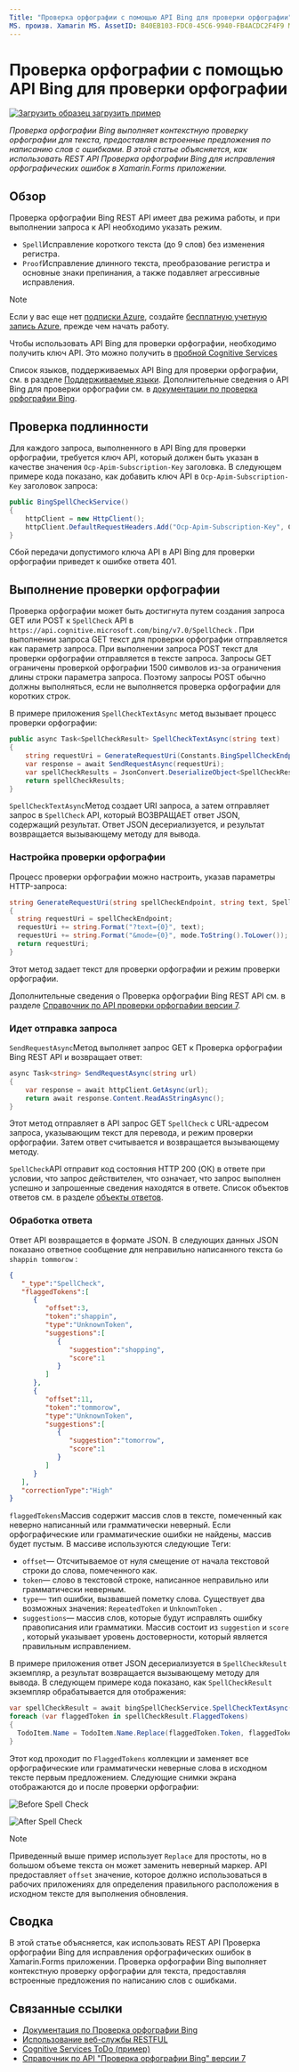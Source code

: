 ```yaml
---
Title: "Проверка орфографии с помощью API Bing для проверки орфографии" Description: "Проверка орфографии Bing выполняет контекстную проверку орфографии для текста, предоставляя встроенные предложения по написанию слов с ошибками. В этой статье объясняется, как использовать Проверка орфографии Bing REST API для исправления орфографических ошибок в Xamarin.Forms приложении ".
MS. произв. Xamarin MS. AssetID: B40EB103-FDC0-45C6-9940-FB4ACDC2F4F9 MS. Technology: Xamarin-Forms author: давидбритч MS. author: дабритч МС. Дата: 02/08/2017 No-Loc: [ Xamarin.Forms , Xamarin.Essentials ]
---
```


# <a name="spell-checking-using-the-bing-spell-check-api"></a>Проверка орфографии с помощью API Bing для проверки орфографии

[![Загрузить образец](~/media/shared/download.png) загрузить пример](https://docs.microsoft.com/samples/xamarin/xamarin-forms-samples/webservices-todocognitiveservices)

_Проверка орфографии Bing выполняет контекстную проверку орфографии для текста, предоставляя встроенные предложения по написанию слов с ошибками. В этой статье объясняется, как использовать REST API Проверка орфографии Bing для исправления орфографических ошибок в Xamarin.Forms приложении._

## <a name="overview"></a>Обзор

Проверка орфографии Bing REST API имеет два режима работы, и при выполнении запроса к API необходимо указать режим.

- `Spell`Исправление короткого текста (до 9 слов) без изменения регистра.
- `Proof`Исправление длинного текста, преобразование регистра и основные знаки препинания, а также подавляет агрессивные исправления.

> [!NOTE]
> Если у вас еще нет [подписки Azure](/azure/guides/developer/azure-developer-guide#understanding-accounts-subscriptions-and-billing), создайте [бесплатную учетную запись Azure](https://aka.ms/azfree-docs-mobileapps), прежде чем начать работу.

Чтобы использовать API Bing для проверки орфографии, необходимо получить ключ API. Это можно получить в [пробной Cognitive Services](https://azure.microsoft.com/try/cognitive-services/)

Список языков, поддерживаемых API Bing для проверки орфографии, см. в разделе [Поддерживаемые языки](/azure/cognitive-services/bing-spell-check/bing-spell-check-supported-languages/). Дополнительные сведения о API Bing для проверки орфографии см. в [документации по проверка орфографии Bing](/azure/cognitive-services/bing-spell-check/).

## <a name="authentication"></a>Проверка подлинности

Для каждого запроса, выполненного в API Bing для проверки орфографии, требуется ключ API, который должен быть указан в качестве значения `Ocp-Apim-Subscription-Key` заголовка. В следующем примере кода показано, как добавить ключ API в `Ocp-Apim-Subscription-Key` заголовок запроса:

```csharp
public BingSpellCheckService()
{
    httpClient = new HttpClient();
    httpClient.DefaultRequestHeaders.Add("Ocp-Apim-Subscription-Key", Constants.BingSpellCheckApiKey);
}
```

Сбой передачи допустимого ключа API в API Bing для проверки орфографии приведет к ошибке ответа 401.

## <a name="performing-spell-checking"></a>Выполнение проверки орфографии

Проверка орфографии может быть достигнута путем создания запроса GET или POST к `SpellCheck` API в `https://api.cognitive.microsoft.com/bing/v7.0/SpellCheck` . При выполнении запроса GET текст для проверки орфографии отправляется как параметр запроса. При выполнении запроса POST текст для проверки орфографии отправляется в тексте запроса. Запросы GET ограничены проверкой орфографии 1500 символов из-за ограничения длины строки параметра запроса. Поэтому запросы POST обычно должны выполняться, если не выполняется проверка орфографии для коротких строк.

В примере приложения `SpellCheckTextAsync` метод вызывает процесс проверки орфографии:

```csharp
public async Task<SpellCheckResult> SpellCheckTextAsync(string text)
{
    string requestUri = GenerateRequestUri(Constants.BingSpellCheckEndpoint, text, SpellCheckMode.Spell);
    var response = await SendRequestAsync(requestUri);
    var spellCheckResults = JsonConvert.DeserializeObject<SpellCheckResult>(response);
    return spellCheckResults;
}
```

`SpellCheckTextAsync`Метод создает URI запроса, а затем отправляет запрос в `SpellCheck` API, который ВОЗВРАЩАЕТ ответ JSON, содержащий результат. Ответ JSON десериализуется, и результат возвращается вызывающему методу для вывода.

### <a name="configuring-spell-checking"></a>Настройка проверки орфографии

Процесс проверки орфографии можно настроить, указав параметры HTTP-запроса:

```csharp
string GenerateRequestUri(string spellCheckEndpoint, string text, SpellCheckMode mode)
{
  string requestUri = spellCheckEndpoint;
  requestUri += string.Format("?text={0}", text);                         // text to spell check
  requestUri += string.Format("&mode={0}", mode.ToString().ToLower());    // spellcheck mode - proof or spell
  return requestUri;
}
```

Этот метод задает текст для проверки орфографии и режим проверки орфографии.

Дополнительные сведения о Проверка орфографии Bing REST API см. в разделе [Справочник по API проверки орфографии версии 7](/rest/api/cognitiveservices/bing-spell-check-api-v7-reference/).

### <a name="sending-the-request"></a>Идет отправка запроса

`SendRequestAsync`Метод выполняет запрос GET к Проверка орфографии Bing REST API и возвращает ответ:

```csharp
async Task<string> SendRequestAsync(string url)
{
    var response = await httpClient.GetAsync(url);
    return await response.Content.ReadAsStringAsync();
}
```

Этот метод отправляет в API запрос GET `SpellCheck` с URL-адресом запроса, указывающим текст для перевода, и режим проверки орфографии. Затем ответ считывается и возвращается вызывающему методу.

`SpellCheck`API отправит код состояния HTTP 200 (ОК) в ответе при условии, что запрос действителен, что означает, что запрос выполнен успешно и запрошенные сведения находятся в ответе. Список объектов ответов см. в разделе [объекты ответов](/rest/api/cognitiveservices/bing-spell-check-api-v7-reference#response-objects).

### <a name="processing-the-response"></a>Обработка ответа

Ответ API возвращается в формате JSON. В следующих данных JSON показано ответное сообщение для неправильно написанного текста `Go shappin tommorow` :

```json
{  
   "_type":"SpellCheck",
   "flaggedTokens":[  
      {  
         "offset":3,
         "token":"shappin",
         "type":"UnknownToken",
         "suggestions":[  
            {  
               "suggestion":"shopping",
               "score":1
            }
         ]
      },
      {  
         "offset":11,
         "token":"tommorow",
         "type":"UnknownToken",
         "suggestions":[  
            {  
               "suggestion":"tomorrow",
               "score":1
            }
         ]
      }
   ],
   "correctionType":"High"
}
```

`flaggedTokens`Массив содержит массив слов в тексте, помеченный как неверно написанный или грамматически неверный. Если орфографические или грамматические ошибки не найдены, массив будет пустым. В массиве используются следующие Теги:

- `offset`— Отсчитываемое от нуля смещение от начала текстовой строки до слова, помеченного как.
- `token`— слово в текстовой строке, написанное неправильно или грамматически неверным.
- `type`— тип ошибки, вызвавшей пометку слова. Существует два возможных значения: `RepeatedToken` и `UnknownToken` .
- `suggestions`— массив слов, которые будут исправлять ошибку правописания или грамматики. Массив состоит из `suggestion` и `score` , который указывает уровень достоверности, который является правильным исправлением.

В примере приложения ответ JSON десериализуется в `SpellCheckResult` экземпляр, а результат возвращается вызывающему методу для вывода. В следующем примере кода показано, как `SpellCheckResult` экземпляр обрабатывается для отображения:

```csharp
var spellCheckResult = await bingSpellCheckService.SpellCheckTextAsync(TodoItem.Name);
foreach (var flaggedToken in spellCheckResult.FlaggedTokens)
{
  TodoItem.Name = TodoItem.Name.Replace(flaggedToken.Token, flaggedToken.Suggestions.FirstOrDefault().Suggestion);
}
```

Этот код проходит по `FlaggedTokens` коллекции и заменяет все орфографические или грамматически неверные слова в исходном тексте первым предложением. Следующие снимки экрана отображаются до и после проверки орфографии:

![](spell-check-images/before-spell-check.png "Before Spell Check")

![](spell-check-images/after-spell-check.png "After Spell Check")

> [!NOTE]
> Приведенный выше пример использует `Replace` для простоты, но в большом объеме текста он может заменить неверный маркер. API предоставляет `offset` значение, которое должно использоваться в рабочих приложениях для определения правильного расположения в исходном тексте для выполнения обновления.

## <a name="summary"></a>Сводка

В этой статье объясняется, как использовать REST API Проверка орфографии Bing для исправления орфографических ошибок в Xamarin.Forms приложении. Проверка орфографии Bing выполняет контекстную проверку орфографии для текста, предоставляя встроенные предложения по написанию слов с ошибками.

## <a name="related-links"></a>Связанные ссылки

- [Документация по Проверка орфографии Bing](/azure/cognitive-services/bing-spell-check/)
- [Использование веб-службы RESTFUL](~/xamarin-forms/data-cloud/web-services/rest.md)
- [Cognitive Services ToDo (пример)](https://docs.microsoft.com/samples/xamarin/xamarin-forms-samples/webservices-todocognitiveservices)
- [Справочник по API "Проверка орфографии Bing" версии 7](/rest/api/cognitiveservices/bing-spell-check-api-v7-reference/)
